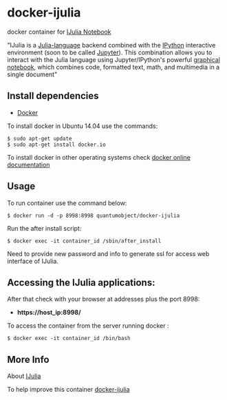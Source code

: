 # docker-ijulia

docker container for [IJulia Notebook][3]

"IJulia is a [Julia-language][6] backend combined with the [IPython][7] interactive environment (soon to be called [Jupyter][8]). This combination allows you to interact with the Julia language using Jupyter/IPython's powerful [graphical notebook][9], which combines code, formatted text, math, and multimedia in a single document"

## Install dependencies

  - [Docker][2]

To install docker in Ubuntu 14.04 use the commands:

    $ sudo apt-get update
    $ sudo apt-get install docker.io

 To install docker in other operating systems check [docker online documentation][4]

## Usage

To run container use the command below:

    $ docker run -d -p 8998:8998 quantumobject/docker-ijulia

Run the after install script:

    $ docker exec -it container_id /sbin/after_install

Need to provide new password and info to generate ssl for access web interface of IJulia.

## Accessing the IJulia applications:

After that check with your browser at addresses plus the port 8998:

  - **https://host_ip:8998/**

To access the container from the server running docker :

    $ docker exec -it container_id /bin/bash

## More Info

About [IJulia][1]

To help improve this container [docker-ijulia][5]

[1]:https://github.com/JuliaLang/IJulia.jl
[2]:https://www.docker.com
[3]:https://github.com/JuliaLang/IJulia.jl
[4]:http://docs.docker.com
[5]:https://github.com/QuantumObject/docker-ijulia
[6]:http://julialang.org
[7]:http://ipython.org
[8]:http://jupyter.org
[9]:http://ipython.org/notebook.html
